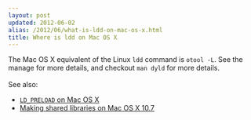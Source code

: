 ```yaml
---
layout: post
updated: 2012-06-02
alias: /2012/06/what-is-ldd-on-mac-os-x.html
title: Where is ldd on Mac OS X
---
```

The Mac OS X equivalent of the Linux <code>ldd</code> command is <code>otool -L</code>.  See the manage for more details, and checkout <code>man dyld</code> for more details.<br />
<br />
See also:<br />
<ul><li><a href="http://blog.client9.com/2012/06/ldpreload-on-mac-os-x.html"><code>LD_PRELOAD</code> on Mac OS X</a></li>
<li><a href="http://blog.client9.com/2012/06/making-shared-libraries-on-mac-os-x-107.html">Making shared libraries on Mac OS X 10.7</a></li>
</ul>